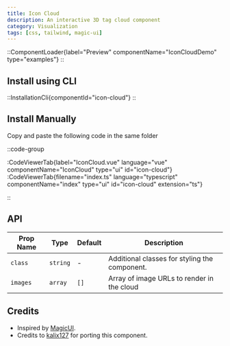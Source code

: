 ```yaml
---
title: Icon Cloud
description: An interactive 3D tag cloud component
category: Visualization
tags: [css, tailwind, magic-ui]
---
```


::ComponentLoader{label="Preview" componentName="IconCloudDemo" type="examples"}
::

## Install using CLI

::InstallationCli{componentId="icon-cloud"}
::

## Install Manually

Copy and paste the following code in the same folder

::code-group

:CodeViewerTab{label="IconCloud.vue" language="vue" componentName="IconCloud" type="ui" id="icon-cloud"}
:CodeViewerTab{filename="index.ts" language="typescript" componentName="index" type="ui" id="icon-cloud" extension="ts"}

::

## API

| Prop Name | Type     | Default | Description                                   |
| --------- | -------- | ------- | --------------------------------------------- |
| `class`   | `string` | -       | Additional classes for styling the component. |
| `images`  | `array`  | `[]`    | Array of image URLs to render in the cloud    |

## Credits

- Inspired by [MagicUI](https://magicui.design/docs/components/icon-cloud).
- Credits to [kalix127](https://github.com/kalix127) for porting this component.
